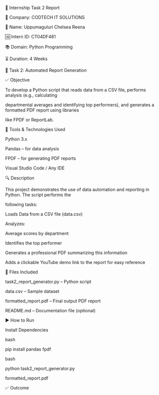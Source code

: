 📝 Internship Task 2 Report


🏢 Company: CODTECH IT SOLUTIONS


👤 Name: Uppumaguluri Chelsea Reena

🆔 Intern ID: CT04DF481

📚 Domain: Python Programming

⏳ Duration: 4 Weeks

📌 Task 2: Automated Report Generation


✅ Objective

To develop a Python script that reads data from a CSV file, performs analysis (e.g., calculating 

departmental averages and identifying top performers), and generates a formatted PDF report using libraries 

like FPDF or ReportLab.

🧰 Tools & Technologies Used

Python 3.x

Pandas – for data analysis

FPDF – for generating PDF reports

Visual Studio Code / Any IDE

🔍 Description

This project demonstrates the use of data automation and reporting in Python. The script performs the 

following tasks:

Loads Data from a CSV file (data.csv)

Analyzes:

Average scores by department

Identifies the top performer

Generates a professional PDF summarizing this information

Adds a clickable YouTube demo link to the report for easy reference

📁 Files Included

task2_report_generator.py – Python script

data.csv – Sample dataset

formatted_report.pdf – Final output PDF report

README.md – Documentation file (optional)

▶️ How to Run

Install Dependencies

bash

pip install pandas fpdf

bash

python task2_report_generator.py

formatted_report.pdf

✅ Outcome

